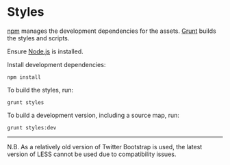 # Styles

[npm](https://www.npmjs.com/) manages the development dependencies for the assets. [Grunt](http://gruntjs.com/) builds the styles and scripts.

Ensure [Node.js](http://nodejs.org/) is installed.

Install development dependencies:

```
npm install
```

To build the styles, run:

```
grunt styles
```

To build a development version, including a source map, run:

```
grunt styles:dev
```

---

N.B. As a relatively old version of Twitter Bootstrap is used, the latest version of LESS cannot be used due to compatibility issues.
